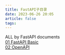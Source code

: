 ```yaml
---
title: FastAPI子目录
date: 2023-06-26 20:05
article: false
tags:
---
```


ALL by FastAPI documents  
[01 FastAPI Basic](01%20FastAPI%20Basic)  
[02 OpenAPI](02%20OpenAPI)
